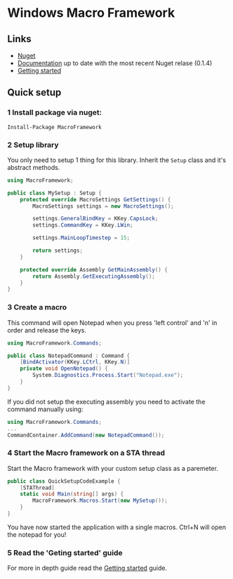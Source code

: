 # Windows Macro Framework

## Links

- [Nuget](https://www.nuget.org/packages/MacroFramework/)
- [Documentation](https://porrasm.github.io/windows-macro-framework-library/html/index.html) up to date with the most recent Nuget relase (0.1.4)
- [Getting started](https://porrasm.github.io/windows-macro-framework-library/html/md_markdown_getting_started.html)

## Quick setup

### 1 Install package via nuget: 

`Install-Package MacroFramework`

### 2 Setup library

You only need to setup 1 thing for this library. Inherit the `Setup` class and it's abstract methods.

```C#
using MacroFramework;

public class MySetup : Setup {
    protected override MacroSettings GetSettings() {
        MacroSettings settings = new MacroSettings();

        settings.GeneralBindKey = KKey.CapsLock;
        settings.CommandKey = KKey.LWin;

        settings.MainLoopTimestep = 15;

        return settings;
    }

    protected override Assembly GetMainAssembly() {
        return Assembly.GetExecutingAssembly();
    }
}
```

### 3 Create a macro

This command will open Notepad when you press 'left control' and 'n' in order and release the keys.

```C#
using MacroFramework.Commands;

public class NotepadCommand : Command {
    [BindActivator(KKey.LCtrl, KKey.N)]
    private void OpenNotepad() {
        System.Diagnostics.Process.Start("Notepad.exe");
    }
}
```

If you did not setup the executing assembly you need to activate the command manually using:

```C#
using MacroFramework.Commands;
...
CommandContainer.AddCommand(new NotepadCommand());
```

### 4 Start the Macro framework on a STA thread

Start the Macro framework with your custom setup class as a paremeter.

```C#
public class QuickSetupCodeExample {
    [STAThread]
    static void Main(string[] args) {
        MacroFramework.Macros.Start(new MySetup());
    }
}
```

You have now started the application with a single macros. Ctrl+N will open the notepad for you!

### 5 Read the 'Geting started' guide

For more in depth guide read the [Getting started](https://porrasm.github.io/windows-macro-framework-library/html/md_markdown_getting_started.html) guide.
